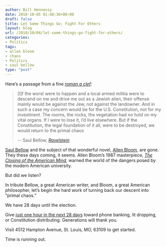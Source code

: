 ```yaml
---
author: Bill Hennessy
date: 2010-10-05 01:40:36+00:00
draft: false
title: Let Some Things Go; Fight For Others
layout: blog
url: /2010/10/04/let-some-things-go-fight-for-others/
categories:
- Politics
tags:
- allen bloom
- chaos
- Politics
- saul bellow
type: "post"
---
```


Here’s a passage from a fine _[roman a clef](https://www.amazon.com/Ravelstein-Penguin-Great-Books-Century/dp/0141001763):_

 

>   
> 
> [I]f the worst were to happen and a local armed militia were to descend on me and drive me out as a Jewish alien, their offense mainly would be against the Jew, not against the landowner. And in such a case my concern would be for the U.S. Constitution, not for my investment. The rooms, the rocks, the vegetation had no hold on my vital organs. If I were to lose it, I’d live elsewhere. But if the Constitution, the legal foundation of it all, were to be destroyed, we would return to the primal chaos
> 
>    
> 
> -- Saul Bellow, _[Ravelstein](https://en.wikipedia.org/wiki/Ravelstein)_
> 
> 

 

[Saul Bellow](https://en.wikipedia.org/wiki/Saul_Bellow) and the subject of that wonderful novel, [Allen Bloom](https://en.wikipedia.org/wiki/Allan_Bloom), are gone. They these days coming, it seems. Allen Bloom’s 1987 masterpiece, _[The Closing of the American Mind](https://www.amazon.com/Closing-American-Mind-Allan-Bloom/dp/0671657151),_ warned the world of the dangers posed by the modern American university. 

 

But did we listen?

 

In tribute Bellow, a great American writer, and Bloom, a great American philosopher, let’s begin the hard work of turning back our descent into “primal chaos.”

 

We have 28 days until the election. 

 

Give [just one hour in the next 28 days](https://stlouisteaparty.com/) toward phone banking, lit dropping, or Constitution distributing. Generations will thank you.

 

Visit 4512 Hampton Avenue, St. Louis, MO, 63109 to get started.

 

Time is running out. 
